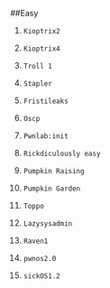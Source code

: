 ##Easy

 1. 	Kioptrix2
 2. 	Kioptrix4
 3. 	Troll 1
 4. 	Stapler
 5. 	Fristileaks
 6. 	Oscp
 7. 	Pwnlab:init
 8. 	Rickdiculously easy
 9. 	Pumpkin Raising
10. 	Pumpkin Garden
11. 	Toppo
12. 	Lazysysadmin
13. 	Raven1
14. 	pwnos2.0
15. 	sickOS1.2
